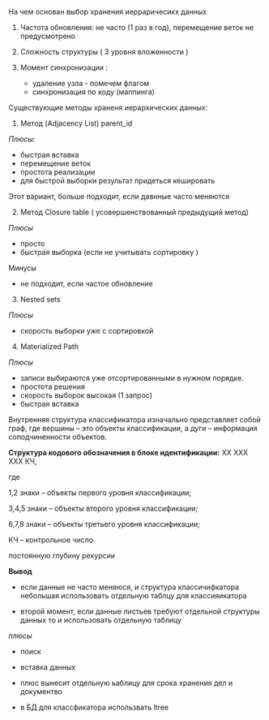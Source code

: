 На чем основан выбор  хранения  иерраричесикх данных 

1. Частота  обновления:  не часто (1 раз в год),   перемещение веток не предусмотрено 
2. Сложность  структуры ( 3  уровня  вложенности )  
3. Момент синхронизации  : 

    - удаление  узла - помечем   флагом 
    - синхронизация по  коду (маппинга)  

Существующие методы храненя  иерархических данных: 

1. Метод (Adjacency List) parent_id 

*Плюсы:*

- быстрая   вставка 
- перемещение веток 
- простота  реализации 
- для  быстрой выборки   результат придеться  кешировать 

Этот   вариант,  больше  подходит,   если  давнные часто меняются

2. Метод Closure table ( усовершенствованный предыдущий метод) 

*Плюсы*

- просто 
- быстрая выборка (если не учитывать сортировку ) 

Минусы

- не подходит,  если  частое  обновление  


3. Nested sets 

*Плюсы*

- скорость выборки  уже с  сортировкой 


4. Materialized Path

*Плюсы*

- записи выбираются уже отсортированными в нужном порядке.
- простота решения
- скорость выборок высокая (1 запрос)
- быстрая вставка


Внутренняя структура классификатора изначально представляет
собой граф, где вершины – это объекты классификации, а дуги –
информация соподчиненности объектов. 

**Структура кодового обозначения в блоке идентификации:**
ХХ ХХХ ХХХ КЧ,

где

1,2 знаки – объекты первого уровня классификации;

3,4,5 знаки – объекты второго уровня классификации;

6,7,8 знаки – объекты третьего уровня классификации;

КЧ – контрольное число.


постоянную глубину рекурсии

**Вывод** 

- если данные не  часто  меняюся,  и структура классичифкатора    небольшая
использовать отдельную  таблцу для классияикатора 

- второй момент,  если данные  листьев  требуют отдельной   структуры  данных  то   и использовать отдельную   таблицу

*плюсы*

- поиск 
- вставка  данных 
- плюс вынесит   отдельную   ьаблицу  для   срока  хранения   дел и  документво 


- в БД  для  классфикатора использвать  ltree

